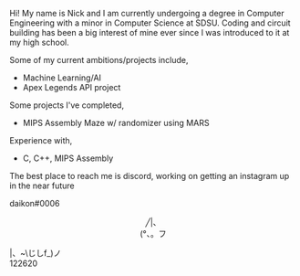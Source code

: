 Hi! My name is Nick and I am currently undergoing a degree in Computer Engineering with a minor in Computer Science at SDSU. Coding and circuit building has been a big interest of mine ever since I was introduced to it at my high school. 

Some of my current ambitions/projects include,

- Machine Learning/AI
- Apex Legends API project



Some projects I've completed,

- MIPS Assembly Maze w/ randomizer using MARS



Experience with,

- C, C++, MIPS Assembly



The best place to reach me is discord, working on getting an instagram up in the near future

daikon#0006
<p align="center">
╱|、<br>
(°、。フ<br>
</p>
<p2 style="float:left">|、~\</p2>
</p>
じしf_)ノ<br>
122620
